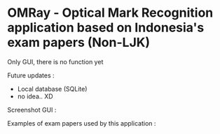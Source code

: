 # OMRay - Optical Mark Recognition application based on Indonesia's exam papers (Non-LJK)

Only GUI, there is no function yet

Future updates : 
- Local database (SQLite)
- no idea.. XD

Screenshot GUI :



Examples of exam papers used by this application :
